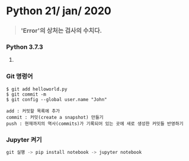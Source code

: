 # Python 21/ jan/ 2020

> ### 'Error'의 상처는 검사의 수치다.

### Python 3.7.3

1. 







### Git 명령어

```
$ git add helloworld.py
$ git commit -m
$ git config --global user.name "John"

add : 커밋할 목록에 추가
commit : 커밋(create a snapshot) 만들기
push : 현재까지의 역사(commits)가 기록되어 있는 곳에 새로 생성한 커밋들 반영하기
```



### Jupyter 켜기

```python
git 실행 -> pip install notebook -> jupyter notebook
```

